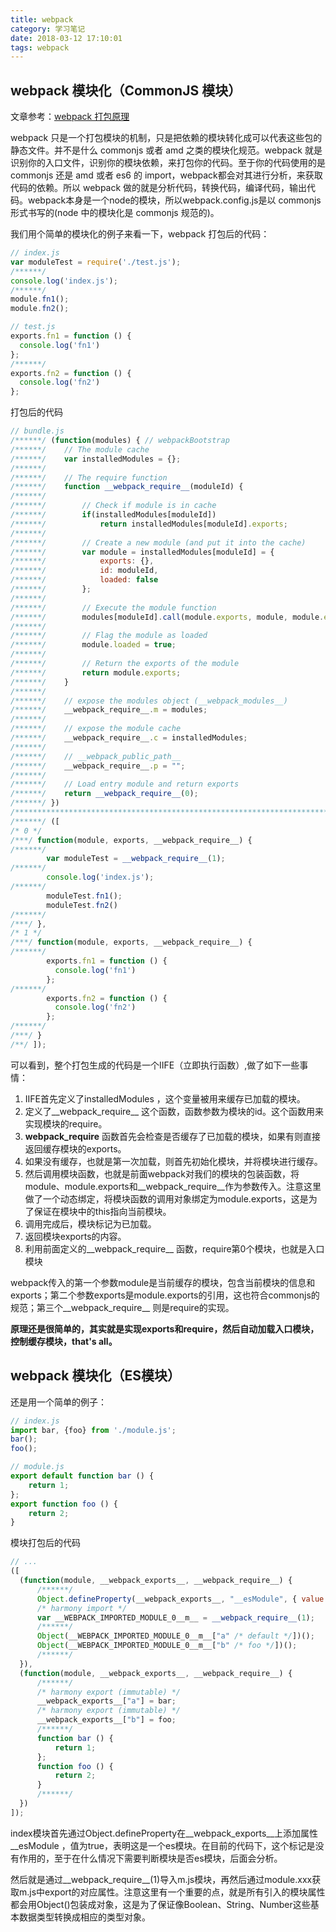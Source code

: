 ```yaml
---
title: webpack
category: 学习笔记
date: 2018-03-12 17:10:01
tags: webpack
---
```


## webpack 模块化（CommonJS 模块）

文章参考：[webpack 打包原理](https://www.jianshu.com/p/e24ed38d89fd)

webpack 只是一个打包模块的机制，只是把依赖的模块转化成可以代表这些包的静态文件。并不是什么 commonjs 或者 amd 之类的模块化规范。webpack 就是识别你的入口文件，识别你的模块依赖，来打包你的代码。至于你的代码使用的是 commonjs 还是 amd 或者 es6 的 import，webpack都会对其进行分析，来获取代码的依赖。所以 webpack 做的就是分析代码，转换代码，编译代码，输出代码。webpack本身是一个node的模块，所以webpack.config.js是以 commonjs 形式书写的(node 中的模块化是 commonjs 规范的)。

我们用个简单的模块化的例子来看一下，webpack 打包后的代码：

```js
// index.js
var moduleTest = require('./test.js');
/******/
console.log('index.js');
/******/
module.fn1();
module.fn2();
```

```js
// test.js
exports.fn1 = function () {
  console.log('fn1')
};
/******/
exports.fn2 = function () {
  console.log('fn2')
};
```

打包后的代码
```js
// bundle.js
/******/ (function(modules) { // webpackBootstrap
/******/    // The module cache
/******/    var installedModules = {};
/******/
/******/    // The require function
/******/    function __webpack_require__(moduleId) {
/******/
/******/        // Check if module is in cache
/******/        if(installedModules[moduleId])
/******/            return installedModules[moduleId].exports;
/******/
/******/        // Create a new module (and put it into the cache)
/******/        var module = installedModules[moduleId] = {
/******/            exports: {},
/******/            id: moduleId,
/******/            loaded: false
/******/        };
/******/
/******/        // Execute the module function
/******/        modules[moduleId].call(module.exports, module, module.exports, __webpack_require__);
/******/
/******/        // Flag the module as loaded
/******/        module.loaded = true;
/******/
/******/        // Return the exports of the module
/******/        return module.exports;
/******/    }
/******/
/******/    // expose the modules object (__webpack_modules__)
/******/    __webpack_require__.m = modules;
/******/
/******/    // expose the module cache
/******/    __webpack_require__.c = installedModules;
/******/
/******/    // __webpack_public_path__
/******/    __webpack_require__.p = "";
/******/
/******/    // Load entry module and return exports
/******/    return __webpack_require__(0);
/******/ })
/************************************************************************/
/******/ ([
/* 0 */
/***/ function(module, exports, __webpack_require__) {
/******/
        var moduleTest = __webpack_require__(1);
/******/
        console.log('index.js');
/******/
        moduleTest.fn1();
        moduleTest.fn2()
/******/
/***/ },
/* 1 */
/***/ function(module, exports, __webpack_require__) {
/******/
        exports.fn1 = function () {
          console.log('fn1')
        };
/******/
        exports.fn2 = function () {
          console.log('fn2')
        };
/******/
/***/ }
/**/ ]);
```

可以看到，整个打包生成的代码是一个IIFE（立即执行函数）,做了如下一些事情：
1. IIFE首先定义了installedModules ，这个变量被用来缓存已加载的模块。
2. 定义了__webpack_require__ 这个函数，函数参数为模块的id。这个函数用来实现模块的require。
3. __webpack_require__ 函数首先会检查是否缓存了已加载的模块，如果有则直接返回缓存模块的exports。
4. 如果没有缓存，也就是第一次加载，则首先初始化模块，并将模块进行缓存。
5. 然后调用模块函数，也就是前面webpack对我们的模块的包装函数，将module、module.exports和__webpack_require__作为参数传入。注意这里做了一个动态绑定，将模块函数的调用对象绑定为module.exports，这是为了保证在模块中的this指向当前模块。
6. 调用完成后，模块标记为已加载。
7. 返回模块exports的内容。
8. 利用前面定义的__webpack_require__ 函数，require第0个模块，也就是入口模块

webpack传入的第一个参数module是当前缓存的模块，包含当前模块的信息和exports；第二个参数exports是module.exports的引用，这也符合commonjs的规范；第三个__webpack_require__ 则是require的实现。

**原理还是很简单的，其实就是实现exports和require，然后自动加载入口模块，控制缓存模块，that's all。**

## webpack 模块化（ES模块）

还是用一个简单的例子：

```js
// index.js
import bar, {foo} from './module.js';
bar();
foo();
```

```js
// module.js
export default function bar () {
    return 1;
};
export function foo () {
    return 2;
}
```

模块打包后的代码

```js
// ...
([
  (function(module, __webpack_exports__, __webpack_require__) {
      /******/
      Object.defineProperty(__webpack_exports__, "__esModule", { value: true });
      /* harmony import */
      var __WEBPACK_IMPORTED_MODULE_0__m__ = __webpack_require__(1);
      /******/
      Object(__WEBPACK_IMPORTED_MODULE_0__m__["a" /* default */])();
      Object(__WEBPACK_IMPORTED_MODULE_0__m__["b" /* foo */])();
      /******/
  }),
  (function(module, __webpack_exports__, __webpack_require__) {
      /******/
      /* harmony export (immutable) */
      __webpack_exports__["a"] = bar;
      /* harmony export (immutable) */
      __webpack_exports__["b"] = foo;
      /******/
      function bar () {
          return 1;
      };
      function foo () {
          return 2;
      }
      /******/
  })
]);
```

index模块首先通过Object.defineProperty在__webpack_exports__上添加属性__esModule ，值为true，表明这是一个es模块。在目前的代码下，这个标记是没有作用的，至于在什么情况下需要判断模块是否es模块，后面会分析。

然后就是通过__webpack_require__(1)导入m.js模块，再然后通过module.xxx获取m.js中export的对应属性。注意这里有一个重要的点，就是所有引入的模块属性都会用Object()包装成对象，这是为了保证像Boolean、String、Number这些基本数据类型转换成相应的类型对象。
